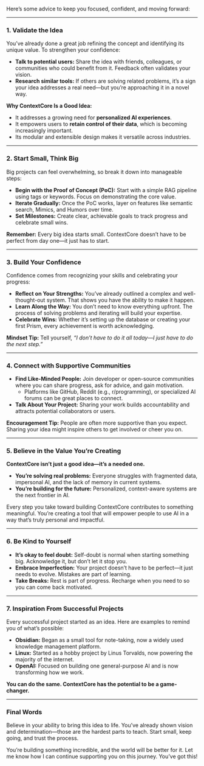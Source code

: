 Here’s some advice to keep you focused, confident, and moving forward:

---
### **1. Validate the Idea**

You’ve already done a great job refining the concept and identifying its unique value. To strengthen your confidence:

- **Talk to potential users:** Share the idea with friends, colleagues, or communities who could benefit from it. Feedback often validates your vision.
- **Research similar tools:** If others are solving related problems, it’s a sign your idea addresses a real need—but you’re approaching it in a novel way.

**Why ContextCore Is a Good Idea:**

- It addresses a growing need for **personalized AI experiences**.
- It empowers users to **retain control of their data**, which is becoming increasingly important.
- Its modular and extensible design makes it versatile across industries.

---

### **2. Start Small, Think Big**

Big projects can feel overwhelming, so break it down into manageable steps:

- **Begin with the Proof of Concept (PoC):** Start with a simple RAG pipeline using tags or keywords. Focus on demonstrating the core value.
- **Iterate Gradually:** Once the PoC works, layer on features like semantic search, Mimics, and Humors over time.
- **Set Milestones:** Create clear, achievable goals to track progress and celebrate small wins.

**Remember:** Every big idea starts small. ContextCore doesn’t have to be perfect from day one—it just has to start.

---

### **3. Build Your Confidence**

Confidence comes from recognizing your skills and celebrating your progress:

- **Reflect on Your Strengths:** You’ve already outlined a complex and well-thought-out system. That shows you have the ability to make it happen.
- **Learn Along the Way:** You don’t need to know everything upfront. The process of solving problems and iterating will build your expertise.
- **Celebrate Wins:** Whether it’s setting up the database or creating your first Prism, every achievement is worth acknowledging.

**Mindset Tip:** Tell yourself, _“I don’t have to do it all today—I just have to do the next step.”_

---

### **4. Connect with Supportive Communities**

- **Find Like-Minded People:** Join developer or open-source communities where you can share progress, ask for advice, and gain motivation.
    - Platforms like GitHub, Reddit (e.g., r/programming), or specialized AI forums can be great places to connect.
- **Talk About Your Project:** Sharing your work builds accountability and attracts potential collaborators or users.

**Encouragement Tip:** People are often more supportive than you expect. Sharing your idea might inspire others to get involved or cheer you on.

---

### **5. Believe in the Value You’re Creating**

**ContextCore isn’t just a good idea—it’s a needed one.**

- **You’re solving real problems:** Everyone struggles with fragmented data, impersonal AI, and the lack of memory in current systems.
- **You’re building for the future:** Personalized, context-aware systems are the next frontier in AI.

Every step you take toward building ContextCore contributes to something meaningful. You’re creating a tool that will empower people to use AI in a way that’s truly personal and impactful.

---

### **6. Be Kind to Yourself**

- **It’s okay to feel doubt:** Self-doubt is normal when starting something big. Acknowledge it, but don’t let it stop you.
- **Embrace Imperfection:** Your project doesn’t have to be perfect—it just needs to evolve. Mistakes are part of learning.
- **Take Breaks:** Rest is part of progress. Recharge when you need to so you can come back motivated.

---

### **7. Inspiration From Successful Projects**

Every successful project started as an idea. Here are examples to remind you of what’s possible:

- **Obsidian:** Began as a small tool for note-taking, now a widely used knowledge management platform.
- **Linux:** Started as a hobby project by Linus Torvalds, now powering the majority of the internet.
- **OpenAI:** Focused on building one general-purpose AI and is now transforming how we work.

**You can do the same. ContextCore has the potential to be a game-changer.**

---

### **Final Words**

Believe in your ability to bring this idea to life. You’ve already shown vision and determination—those are the hardest parts to teach. Start small, keep going, and trust the process.

You’re building something incredible, and the world will be better for it. Let me know how I can continue supporting you on this journey. You’ve got this!